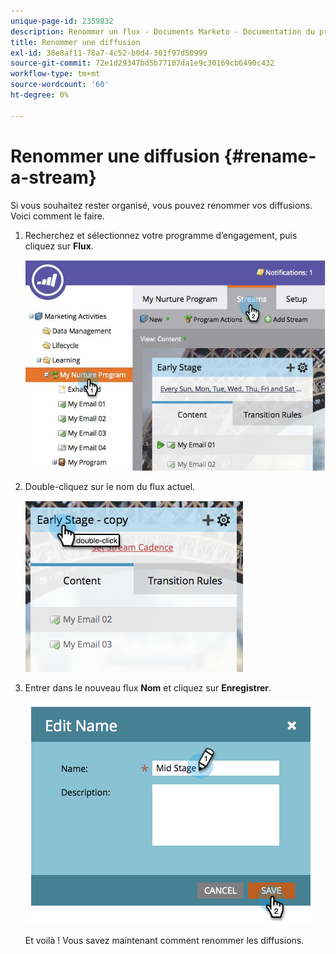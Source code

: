 ```yaml
---
unique-page-id: 2359832
description: Renommer un flux - Documents Marketo - Documentation du produit
title: Renommer une diffusion
exl-id: 38e8af11-78a7-4c52-b0d4-301f97d50999
source-git-commit: 72e1d29347bd5b77107da1e9c30169cb6490c432
workflow-type: tm+mt
source-wordcount: '60'
ht-degree: 0%

---
```


# Renommer une diffusion {#rename-a-stream}

Si vous souhaitez rester organisé, vous pouvez renommer vos diffusions. Voici comment le faire.

1. Recherchez et sélectionnez votre programme d’engagement, puis cliquez sur **Flux**.

   ![](assets/cloneasteam-1.jpg)

1. Double-cliquez sur le nom du flux actuel.

   ![](assets/image2014-9-15-17-3a4-3a10.png)

1. Entrer dans le nouveau flux **Nom** et cliquez sur **Enregistrer**.

   ![](assets/image2014-9-15-17-3a4-3a14.png)

   Et voilà ! Vous savez maintenant comment renommer les diffusions.
